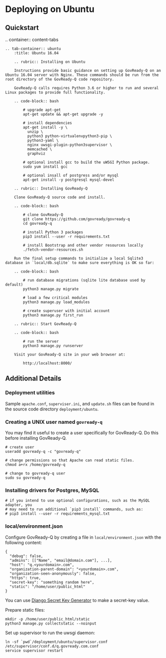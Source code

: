 # Deploying on Ubuntu

## Quickstart

.. container:: content-tabs

    .. tab-container:: ubuntu
        :title: Ubuntu 16.04

        .. rubric:: Installing on Ubuntu
        
        Instructions provide basic guidance on setting up GovReady-Q on an Ubuntu 16.04 server with Nginx. These commands should be run from the root directory of the GovReady-Q code repository.

        GovReady-Q calls requires Python 3.6 or higher to run and several Linux packages to provide full functionality.

        .. code-block:: bash

            # upgrade apt-get
            apt-get update && apt-get upgrade -y

            # install dependencies
            apt-get install -y \
              unzip \
              python3 python-virtualenvpython3-pip \
              python3-yaml \
              nginx uwsgi-plugin-python3supervisor \
              memcached \
              graphviz

            # optional install gcc to build the uWSGI Python package.
            sudo yum install gcc

            # optional insall of postgress and/or mysql
            apt-get install -y postgresql mysql-devel

        .. rubric:: Installing GovReady-Q
        
        Clone GovReady-Q source code and install.

        .. code-block:: bash

            # clone GovReady-Q
            git clone https://github.com/govready/govready-q
            cd govready-q

            # install Python 3 packages
            pip3 install --user -r requirements.txt

            # install Bootstrap and other vendor resources locally
            ./fetch-vendor-resources.sh

        Run the final setup commands to initialize a local Sqlite3 database in `local/db.sqlite` to make sure everything is OK so far:

        .. code-block:: bash

            # run database migrations (sqlite lite database used by default)
            python3 manage.py migrate

            # load a few critical modules
            python3 manage.py load_modules

            # create superuser with initial account
            python3 manage.py first_run

        .. rubric:: Start GovReady-Q

        .. code-block:: bash

            # run the server
            python3 manage.py runserver

        Visit your GovReady-Q site in your web browser at:

            http://localhost:8000/

## Additional Details

### Deployment utilities

Sample `apache.conf`, `superviser.ini`, and `update.sh` files can be found in the source code directory `deployment/ubuntu`.

### Creating a UNIX user named `govready-q`

You may find it useful to create a user specifically for GovReady-Q. Do this before installing GovReady-Q.

    # create user
    useradd govready-q -c "govready-q"

    # change permissions so that Apache can read static files.
    chmod a+rx /home/govready-q

    # change to govready-q user
    sudo su govready-q

### Installing drivers for Postgres, MySQL

    # if you intend to use optional configurations, such as the MySQL adapter, you
    # may need to run additional `pip3 install` commands, such as:
    # pip3 install --user -r requirements_mysql.txt

### local/environment.json

Configure GovReady-Q by creating a file in `local/environment.json` with the following content:

	{
	  "debug": false,
	  "admins": [["Name", "email@domain.com"], ...],
	  "host": "q.<yourdomain>.com",
	  "organization-parent-domain": "<yourdomain>.com",
	  "organization-seen-anonymously": false,
	  "https": true,
	  "secret-key": "something random here",
	  "static": "/home/user/public_html"
	}

You can use [Django Secret Key Generator](https://www.miniwebtool.com/django-secret-key-generator/) to make a secret-key value.

Prepare static files:

	mkdir -p /home/user/public_html/static
	python3 manage.py collectstatic --noinput

Set up supervisor to run the uwsgi daemon:

	ln -sf `pwd`/deployment/ubuntu/supervisor.conf /etc/supervisor/conf.d/q.govready.com.conf
	service supervisor restart
